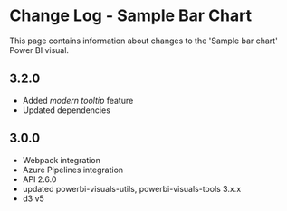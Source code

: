 # Change Log - Sample Bar Chart

This page contains information about changes to the 'Sample bar chart' Power BI visual.

## 3.2.0

* Added *modern tooltip* feature
* Updated dependencies

## 3.0.0

* Webpack integration
* Azure Pipelines integration
* API 2.6.0
* updated powerbi-visuals-utils, powerbi-visuals-tools 3.x.x
* d3 v5

